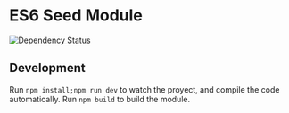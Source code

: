 # ES6 Seed Module

[![Dependency Status](https://david-dm.org/danibram/es6-seed-module.svg)](https://david-dm.org/danibram/es6-seed-module)



## Development

Run ```npm install;npm run dev``` to watch the proyect, and compile the code automatically.
Run ```npm build``` to build the module.
